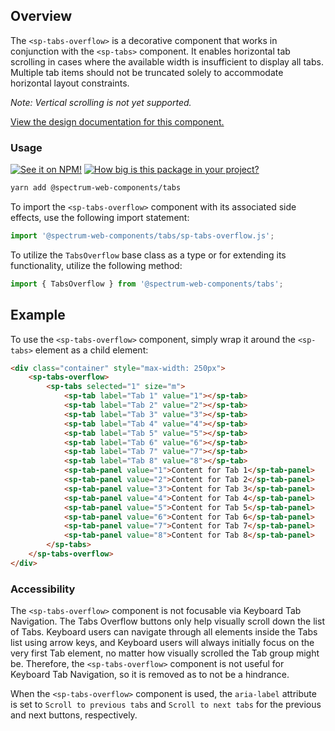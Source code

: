 ## Overview

The `<sp-tabs-overflow>` is a decorative component that works in conjunction with the `<sp-tabs>` component. It enables horizontal tab scrolling in cases where the available width is insufficient to display all tabs. Multiple tab items should not be truncated solely to accommodate horizontal layout constraints.

_Note: Vertical scrolling is not yet supported._

[View the design documentation for this component.](https://spectrum.adobe.com/page/tabs/)

### Usage

[![See it on NPM!](https://img.shields.io/npm/v/@spectrum-web-components/tabs?style=for-the-badge)](https://www.npmjs.com/package/@spectrum-web-components/tabs)
[![How big is this package in your project?](https://img.shields.io/bundlephobia/minzip/@spectrum-web-components/tabs?style=for-the-badge)](https://bundlephobia.com/result?p=@spectrum-web-components/tabs)

```zsh
yarn add @spectrum-web-components/tabs
```

To import the `<sp-tabs-overflow>` component with its associated side effects, use the following import statement:

```js
import '@spectrum-web-components/tabs/sp-tabs-overflow.js';
```

To utilize the `TabsOverflow` base class as a type or for extending its functionality, utilize the following method:

```js
import { TabsOverflow } from '@spectrum-web-components/tabs';
```

## Example

To use the `<sp-tabs-overflow>` component, simply wrap it around the `<sp-tabs>` element as a child element:

```html
<div class="container" style="max-width: 250px">
    <sp-tabs-overflow>
        <sp-tabs selected="1" size="m">
            <sp-tab label="Tab 1" value="1"></sp-tab>
            <sp-tab label="Tab 2" value="2"></sp-tab>
            <sp-tab label="Tab 3" value="3"></sp-tab>
            <sp-tab label="Tab 4" value="4"></sp-tab>
            <sp-tab label="Tab 5" value="5"></sp-tab>
            <sp-tab label="Tab 6" value="6"></sp-tab>
            <sp-tab label="Tab 7" value="7"></sp-tab>
            <sp-tab label="Tab 8" value="8"></sp-tab>
            <sp-tab-panel value="1">Content for Tab 1</sp-tab-panel>
            <sp-tab-panel value="2">Content for Tab 2</sp-tab-panel>
            <sp-tab-panel value="3">Content for Tab 3</sp-tab-panel>
            <sp-tab-panel value="4">Content for Tab 4</sp-tab-panel>
            <sp-tab-panel value="5">Content for Tab 5</sp-tab-panel>
            <sp-tab-panel value="6">Content for Tab 6</sp-tab-panel>
            <sp-tab-panel value="7">Content for Tab 7</sp-tab-panel>
            <sp-tab-panel value="8">Content for Tab 8</sp-tab-panel>
        </sp-tabs>
    </sp-tabs-overflow>
</div>
```

### Accessibility

The `<sp-tabs-overflow>` component is not focusable via Keyboard Tab Navigation. The Tabs Overflow buttons only help visually scroll down the list of Tabs. Keyboard users can navigate through all elements inside the Tabs list using arrow keys, and Keyboard users will always initially focus on the very first Tab element, no matter how visually scrolled the Tab group might be. Therefore, the `<sp-tabs-overflow>` component is not useful for Keyboard Tab Navigation, so it is removed as to not be a hindrance.

When the `<sp-tabs-overflow>` component is used, the `aria-label` attribute is set to `Scroll to previous tabs` and `Scroll to next tabs` for the previous and next buttons, respectively.
